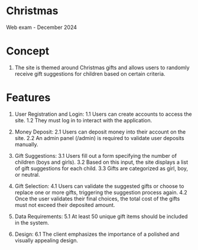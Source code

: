 # Christmas
Web exam - December 2024  

# Concept
1. The site is themed around Christmas gifts and allows users to randomly receive gift suggestions for children based on certain criteria.

# Features
1. User Registration and Login:
   1.1 Users can create accounts to access the site.
   1.2 They must log in to interact with the application.

2. Money Deposit:
   2.1 Users can deposit money into their account on the site.
   2.2 An admin panel (/admin) is required to validate user deposits manually.

3. Gift Suggestions:
   3.1 Users fill out a form specifying the number of children (boys and girls).
   3.2 Based on this input, the site displays a list of gift suggestions for each child.
   3.3 Gifts are categorized as girl, boy, or neutral.

4. Gift Selection:
   4.1 Users can validate the suggested gifts or choose to replace one or more gifts, triggering the suggestion process again.
   4.2 Once the user validates their final choices, the total cost of the gifts must not exceed their deposited amount.

5. Data Requirements:
   5.1 At least 50 unique gift items should be included in the system.

6. Design:
   6.1 The client emphasizes the importance of a polished and visually appealing design.
